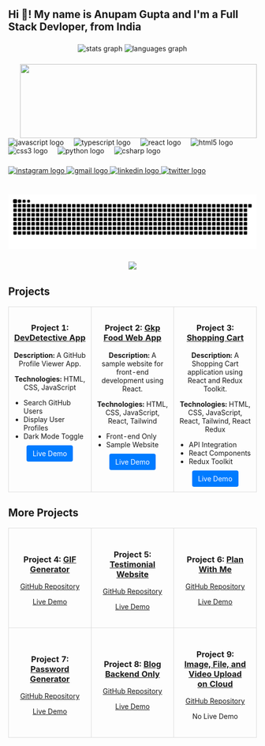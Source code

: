 <h2 align="left">Hi 👋! My name is Anupam Gupta and I'm a Full Stack Devloper, from India</h2>

###

<div align="center">
  <img src="https://github-readme-stats.vercel.app/api?username=c2gup&hide_title=false&hide_rank=false&show_icons=true&include_all_commits=true&count_private=true&disable_animations=false&theme=dracula&locale=en&hide_border=false" height="150" alt="stats graph"  />
  <img src="https://github-readme-stats.vercel.app/api/top-langs?username=c2gup&locale=en&hide_title=false&layout=compact&card_width=320&langs_count=5&theme=dracula&hide_border=false" height="150" alt="languages graph"  />
</div>

###

<img align="right" height="150" src="https://giphy.com/embed/i1JHRZSXO9LZZDHqii" width="480" height="442" frameBorder="0" class="giphy-embed"  />



###

<div align="left">
  <img src="https://cdn.jsdelivr.net/gh/devicons/devicon/icons/javascript/javascript-original.svg" height="30" alt="javascript logo"  />
  <img width="12" />
  <img src="https://cdn.jsdelivr.net/gh/devicons/devicon/icons/typescript/typescript-original.svg" height="30" alt="typescript logo"  />
  <img width="12" />
  <img src="https://cdn.jsdelivr.net/gh/devicons/devicon/icons/react/react-original.svg" height="30" alt="react logo"  />
  <img width="12" />
  <img src="https://cdn.jsdelivr.net/gh/devicons/devicon/icons/html5/html5-original.svg" height="30" alt="html5 logo"  />
  <img width="12" />
  <img src="https://cdn.jsdelivr.net/gh/devicons/devicon/icons/css3/css3-original.svg" height="30" alt="css3 logo"  />
  <img width="12" />
  <img src="https://cdn.jsdelivr.net/gh/devicons/devicon/icons/python/python-original.svg" height="30" alt="python logo"  />
  <img width="12" />
  <img src="https://cdn.jsdelivr.net/gh/devicons/devicon/icons/csharp/csharp-original.svg" height="30" alt="csharp logo"  />
</div>

###
###

<div align="left">
  <a href="https://www.instagram.com/_c2__not/" target="_blank">
    <img src="https://img.shields.io/static/v1?message=Instagram&logo=instagram&label=&color=E4405F&logoColor=white&labelColor=&style=for-the-badge" height="35" alt="instagram logo"  />
  </a>
  <a href="c2gupt@gmail.com" target="_blank">
    <img src="https://img.shields.io/static/v1?message=Gmail&logo=gmail&label=&color=D14836&logoColor=white&labelColor=&style=for-the-badge" height="35" alt="gmail logo"  />
  </a>
  <a href="https://www.linkedin.com/in/anupamc2/" target="_blank">
    <img src="https://img.shields.io/static/v1?message=LinkedIn&logo=linkedin&label=&color=0077B5&logoColor=white&labelColor=&style=for-the-badge" height="35" alt="linkedin logo"  />
  </a>
  <a href="https://x.com/G2anupamGupta" target="_blank">
    <img src="https://img.shields.io/static/v1?message=Twitter&logo=twitter&label=&color=1DA1F2&logoColor=white&labelColor=&style=for-the-badge" height="35" alt="twitter logo"  />
  </a>
</div>

###

<br clear="both">

<img src="https://raw.githubusercontent.com/c2gup/c2gup/output/snake.svg" alt="Snake animation" />

###

###

<div align="center">
  <img src="https://profile-counter.glitch.me/c2gup/count.svg?"  />
</div>

###


## Projects

<div align="center">
  <table style="width: 100%; table-layout: fixed;">
    <tr>
      <td width="33%" align="center" style="padding: 10px; vertical-align: top; border: 1px solid #ddd;">
        <h3>Project 1: <a href="https://github.com/c2gup/DevDetective_App">DevDetective App</a></h3>
        <p><strong>Description:</strong> A GitHub Profile Viewer App.</p>
        <p><strong>Technologies:</strong> HTML, CSS, JavaScript</p>
        <ul style="margin: 0; padding-left: 20px; text-align: left;">
          <li>Search GitHub Users</li>
          <li>Display User Profiles</li>
          <li>Dark Mode Toggle</li>
        </ul>
        <a href="https://devdetechtiv.onrender.com/" style="display: inline-block; margin-top: 10px; padding: 8px 12px; color: #fff; background-color: #007bff; border-radius: 4px; text-decoration: none;">Live Demo</a>
      </td>
      <td width="33%" align="center" style="padding: 10px; vertical-align: top; border: 1px solid #ddd;">
        <h3>Project 2: <a href="https://github.com/c2gup/FOOd_APP_react_FRontant">Gkp Food Web App</a></h3>
        <p><strong>Description:</strong> A sample website for front-end development using React.</p>
        <p><strong>Technologies:</strong> HTML, CSS, JavaScript, React, Tailwind</p>
        <ul style="margin: 0; padding-left: 20px; text-align: left;">
          <li>Front-end Only</li>
          <li>Sample Website</li>
        </ul>
        <a href="https://foodappreact.vercel.app/" style="display: inline-block; margin-top: 10px; padding: 8px 12px; color: #fff; background-color: #007bff; border-radius: 4px; text-decoration: none;">Live Demo</a>
      </td>
      <td width="33%" align="center" style="padding: 10px; vertical-align: top; border: 1px solid #ddd;">
        <h3>Project 3: <a href="https://github.com/c2gup/ShopingCardt_react">Shopping Cart</a></h3>
        <p><strong>Description:</strong> A Shopping Cart application using React and Redux Toolkit.</p>
        <p><strong>Technologies:</strong> HTML, CSS, JavaScript, React, Tailwind, React Redux</p>
        <ul style="margin: 0; padding-left: 20px; text-align: left;">
          <li>API Integration</li>
          <li>React Components</li>
          <li>Redux Toolkit</li>
        </ul>
        <a href="https://shoping-cardt-react.vercel.app/" style="display: inline-block; margin-top: 10px; padding: 8px 12px; color: #fff; background-color: #007bff; border-radius: 4px; text-decoration: none;">Live Demo</a>
      </td>
    </tr>
  </table>
</div>


## More Projects

<div align="center">
  <table style="width: 100%; table-layout: fixed; border-collapse: collapse;">
    <tr>
      <td width="33%" align="center" style="padding: 20px; border: 1px solid #ddd;">
        <h3>Project 4: <a href="https://github.com/c2gup/Random_GIF_React_Project">GIF Generator</a></h3>
        <p><a href="https://github.com/c2gup/Random_GIF_React_Project">GitHub Repository</a></p>
        <p><a href="https://random-gif-react-project.vercel.app/">Live Demo</a></p>
      </td>
      <td width="33%" align="center" style="padding: 20px; border: 1px solid #ddd;">
        <h3>Project 5: <a href="https://github.com/c2gup/REACT-testimonial-web">Testimonial Website</a></h3>
        <p><a href="https://github.com/c2gup/REACT-testimonial-web">GitHub Repository</a></p>
        <p><a href="https://testimonial.onrender.com/">Live Demo</a></p>
      </td>
      <td width="33%" align="center" style="padding: 20px; border: 1px solid #ddd;">
        <h3>Project 6: <a href="https://github.com/c2gup/react01_plan_with_me">Plan With Me</a></h3>
        <p><a href="https://github.com/c2gup/react01_plan_with_me">GitHub Repository</a></p>
        <p><a href="https://planwithme.onrender.com/">Live Demo</a></p>
      </td>
    </tr>
    <tr>
      <td width="33%" align="center" style="padding: 20px; border: 1px solid #ddd;">
        <h3>Project 7: <a href="https://github.com/c2gup/Password-Generator-First-JavaScript">Password Generator</a></h3>
        <p><a href="https://github.com/c2gup/Password-Generator-First-JavaScript">GitHub Repository</a></p>
        <p><a href="https://password-gen-1.onrender.com/">Live Demo</a></p>
      </td>
      <td width="33%" align="center" style="padding: 20px; border: 1px solid #ddd;">
        <h3>Project 8: <a href="https://github.com/c2gup/Blog_Backend">Blog Backend Only</a></h3>
        <p><a href="https://github.com/c2gup/Blog_Backend">GitHub Repository</a></p>
        <p><a href="https://new-blog-backend.vercel.app/">Live Demo</a></p>
      </td>
      <td width="33%" align="center" style="padding: 20px; border: 1px solid #ddd;">
        <h3>Project 9: <a href="https://github.com/c2gup/FileUploadBackendApp">Image, File, and Video Upload on Cloud</a></h3>
        <p><a href="https://github.com/c2gup/FileUploadBackendApp">GitHub Repository</a></p>
        <p>No Live Demo</p>
      </td>
    </tr>
  </table>
</div>






